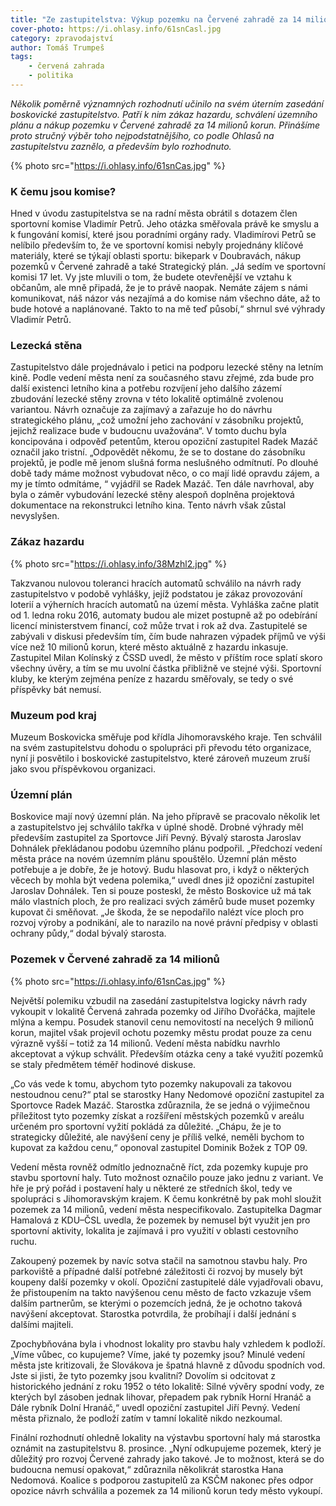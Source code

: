 ```yaml
---
title: "Ze zastupitelstva: Výkup pozemku na Červené zahradě za 14 milionů, nový územní plán a zákaz hazardu"
cover-photo: https://i.ohlasy.info/61snCasl.jpg
category: zpravodajství
author: Tomáš Trumpeš
tags:
    - červená zahrada
    - politika
---
```


*Několik poměrně významných rozhodnutí učinilo na svém úterním zasedání boskovické zastupitelstvo. Patří k nim zákaz hazardu, schválení územního plánu a nákup pozemku v Červené zahradě za 14 milionů korun. Přinášíme proto stručný výběr toho nejpodstatnějšího, co podle Ohlasů na zastupitelstvu zaznělo, a především bylo rozhodnuto.*

{% photo src="https://i.ohlasy.info/61snCas.jpg" %}

### K čemu jsou komise?

Hned v úvodu zastupitelstva se na radní města obrátil s dotazem člen sportovní komise Vladimír Petrů. Jeho otázka směřovala právě ke smyslu a k fungování komisí, které jsou poradními orgány rady. Vladimírovi Petrů se nelíbilo především to, že ve sportovní komisi nebyly projednány klíčové materiály, které se týkají oblasti sportu: bikepark v Doubravách, nákup pozemků v Červené zahradě a také Strategický plán. „Já sedím ve sportovní komisi 17 let. Vy jste mluvili o tom, že budete otevřenější ve vztahu k občanům, ale mně připadá, že je to právě naopak. Nemáte zájem s námi komunikovat, náš názor vás nezajímá a do komise nám všechno dáte, až to bude hotové a naplánované. Takto to na mě teď působí,“ shrnul své výhrady Vladimír Petrů.

### Lezecká stěna

Zastupitelstvo dále projednávalo i petici na podporu lezecké stěny na letním kině. Podle vedení města není za současného stavu zřejmé, zda bude pro další existenci letního kina a potřebu rozvíjení jeho dalšího zázemí zbudování lezecké stěny zrovna v této lokalitě optimálně zvolenou variantou. Návrh označuje za zajímavý a zařazuje ho do návrhu strategického plánu, „což umožní jeho zachování v zásobníku projektů, jejichž realizace bude v budoucnu uvažována“. V tomto duchu byla koncipována i odpověď petentům, kterou opoziční zastupitel Radek Mazáč označil jako tristní. „Odpovědět někomu, že se to dostane do zásobníku projektů, je podle mě jenom slušná forma neslušného odmítnutí. Po dlouhé době tady máme možnost vybudovat něco, o co mají lidé opravdu zájem, a my je tímto odmítáme, “ vyjádřil se Radek Mazáč. Ten dále navrhoval, aby byla o záměr vybudování lezecké stěny alespoň doplněna projektová dokumentace na rekonstrukci letního kina. Tento návrh však zůstal nevyslyšen.

### Zákaz hazardu

{% photo src="https://i.ohlasy.info/38Mzhl2.jpg" %}

Takzvanou nulovou toleranci hracích automatů schválilo na návrh rady zastupitelstvo v podobě vyhlášky, jejíž podstatou je zákaz provozování loterií a výherních hracích automatů na území města. Vyhláška začne platit od 1. ledna roku 2016, automaty budou ale mizet postupně až po odebírání licencí ministerstvem financí, což může trvat i rok až dva. Zastupitelé se zabývali v diskusi především tím, čím bude nahrazen výpadek příjmů ve výši více než 10 milionů korun, které město aktuálně z hazardu inkasuje. Zastupitel Milan Kolínský z ČSSD uvedl, že město v příštím roce splatí skoro všechny úvěry, a tím se mu uvolní částka přibližně ve stejné výši. Sportovní kluby, ke kterým zejména peníze z hazardu směřovaly, se tedy o své příspěvky bát nemusí.

### Muzeum pod kraj

Muzeum Boskovicka směřuje pod křídla Jihomoravského kraje. Ten schválil na svém zastupitelstvu dohodu o spolupráci při převodu této organizace, nyní ji posvětilo i boskovické zastupitelstvo, které zároveň muzeum zruší jako svou příspěvkovou organizaci.

### Územní plán

Boskovice mají nový územní plán. Na jeho přípravě se pracovalo několik let a zastupitelstvo jej schválilo takřka v úplné shodě. Drobné výhrady měl především zastupitel za Sportovce Jiří Pevný. Bývalý starosta Jaroslav Dohnálek překládanou podobu územního plánu podpořil. „Předchozí vedení města práce na novém územním plánu spouštělo. Územní plán město potřebuje a je dobře, že je hotový. Budu hlasovat pro, i když o některých věcech by mohla být vedena polemika,“ uvedl dnes již opoziční zastupitel Jaroslav Dohnálek. Ten si pouze posteskl, že město Boskovice už má tak málo vlastních ploch, že pro realizaci svých záměrů bude muset pozemky kupovat či směňovat. „Je škoda, že se nepodařilo nalézt více ploch pro rozvoj výroby a podnikání, ale to narazilo na nové právní předpisy v oblasti ochrany půdy,“ dodal bývalý starosta.

### Pozemek v Červené zahradě za 14 milionů

{% photo src="https://i.ohlasy.info/61snCas.jpg" %}

Největší polemiku vzbudil na zasedání zastupitelstva logicky návrh rady vykoupit v lokalitě Červená zahrada pozemky od Jiřího Dvořáčka, majitele mlýna a kempu. Posudek stanovil cenu nemovitostí na necelých 9 milionů korun, majitel však projevil ochotu pozemky městu prodat pouze za cenu výrazně vyšší – totiž za 14 milionů. Vedení města nabídku navrhlo akceptovat a výkup schválit. Především otázka ceny a také využití pozemků se staly předmětem téměř hodinové diskuse. 

„Co vás vede k tomu, abychom tyto pozemky nakupovali za takovou nestoudnou cenu?“ ptal se starostky Hany Nedomové opoziční zastupitel za Sportovce Radek Mazáč. Starostka zdůraznila, že se jedná o výjimečnou příležitost tyto pozemky získat a rozšíření městských pozemků v areálu určeném pro sportovní vyžití pokládá za důležité. „Chápu, že je to strategicky důležité, ale navýšení ceny je příliš velké, neměli bychom to kupovat za každou cenu,“ oponoval zastupitel Dominik Božek z TOP 09. 

Vedení města rovněž odmítlo jednoznačně říct, zda pozemky kupuje pro stavbu sportovní haly. Tuto možnost označilo pouze jako jednu z variant. Ve hře je prý pořád i postavení haly u některé ze středních škol, tedy ve spolupráci s Jihomoravským krajem. K čemu konkrétně by pak mohl sloužit pozemek za 14 milionů, vedení města nespecifikovalo. Zastupitelka Dagmar Hamalová z KDU–ČSL uvedla, že pozemek by nemusel být využit jen pro sportovní aktivity, lokalita je zajímavá i pro využití v oblasti cestovního ruchu. 

Zakoupený pozemek by navíc sotva stačil na samotnou stavbu haly. Pro parkoviště a případné další potřebné záležitosti či rozvoj by musely být koupeny další pozemky v okolí. Opoziční zastupitelé dále vyjadřovali obavu, že přistoupením na takto navýšenou cenu město de facto vzkazuje všem dalším partnerům, se kterými o pozemcích jedná, že je ochotno taková navýšení akceptovat. Starostka potvrdila, že probíhají i další jednání s dalšími majiteli. 

Zpochybňována byla i vhodnost lokality pro stavbu haly vzhledem k podloží. „Víme vůbec, co kupujeme? Víme, jaké ty pozemky jsou? Minulé vedení města jste kritizovali, že Slovákova je špatná hlavně z důvodu spodních vod. Jste si jisti, že tyto pozemky jsou kvalitní? Dovolím si odcitovat z historického jednání z roku 1952 o této lokalitě: Silné vývěry spodní vody, ze kterých byl zásoben jednak lihovar, přepadem pak rybník Horní Hranáč a Dále rybník Dolní Hranáč,“ uvedl opoziční zastupitel Jiří Pevný. Vedení města přiznalo, že podloží zatím v tamní lokalitě nikdo nezkoumal.

Finální rozhodnutí ohledně lokality na výstavbu sportovní haly má starostka oznámit na zastupitelstvu 8. prosince. „Nyní odkupujeme pozemek, který je důležitý pro rozvoj Červené zahrady jako takové. Je to možnost, která se do budoucna nemusí opakovat,“ zdůraznila několikrát starostka Hana Nedomová. Koalice s podporou zastupitelů za KSČM nakonec přes odpor opozice návrh schválila a pozemek za 14 milionů korun tedy město vykoupí.


